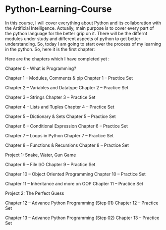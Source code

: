 # Python-Learning-Course
In this course, I will cover everything about Python and its collaboration with the Artificial Intelligence.
Actually, main purpose is to cover every part of the python language for the better grip on it.
There will be the differnt modules under study and different aspects of python to get better understanding.
So, today I am going to start over the process of my learning in the python.
So, here it is the first chapter:

Here are the chapters which I have completed yet :

Chapter 0 - What is Programming?

Chapter 1 – Modules, Comments & pip
Chapter 1 – Practice Set

Chapter 2 – Variables and Datatype
Chapter 2 – Practice Set

Chapter 3 – Strings
Chapter 3 – Practice Set

Chapter 4 – Lists and Tuples
Chapter 4 – Practice Set

Chapter 5 – Dictionary & Sets
Chapter 5 – Practice Set

Chapter 6 – Conditional Expression
Chapter 6 – Practice Set

Chapter 7 – Loops in Python
Chapter 7 – Practice Set

Chapter 8 – Functions & Recursions
Chapter 8 – Practice Set

Project 1: Snake, Water, Gun Game

Chapter 9 – File I/O
Chapter 9 – Practice Set

Chapter 10 – Object Oriented Programming
Chapter 10 – Practice Set

Chapter 11 – Inheritance and more on OOP
Chapter 11 – Practice Set

Project 2: The Perfect Guess

Chapter 12 – Advance Python Programming (Step 01)
Chapter 12 – Practice Set

Chapter 13 – Advance Python Programming (Step 02)
Chapter 13 – Practice Set